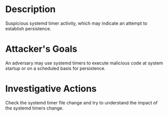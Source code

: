 # Description
Suspicious systemd timer activity, which may indicate an attempt to establish persistence.
# Attacker's Goals
An adversary may use systemd timers to execute malicious code at system startup or on a scheduled basis for persistence.
# Investigative Actions
Check the systemd timer file change and try to understand the impact of the systemd timers change.
